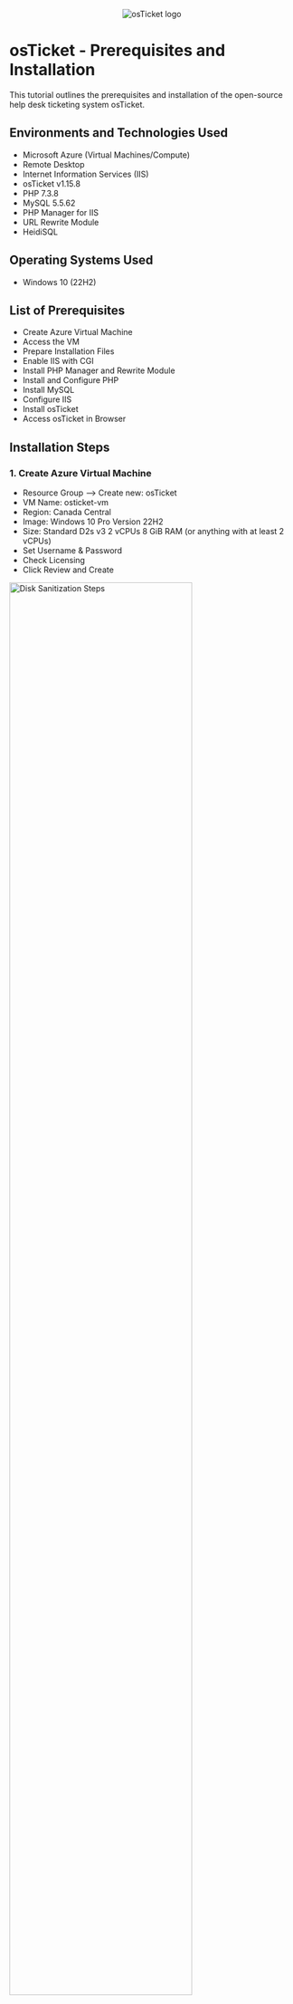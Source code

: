 <p align="center">
<img src="https://i.imgur.com/Clzj7Xs.png" alt="osTicket logo"/>
</p>

<h1>osTicket - Prerequisites and Installation</h1>
This tutorial outlines the prerequisites and installation of the open-source help desk ticketing system osTicket.<br />



<h2>Environments and Technologies Used</h2>

- Microsoft Azure (Virtual Machines/Compute)
- Remote Desktop
- Internet Information Services (IIS)
- osTicket v1.15.8
- PHP 7.3.8
- MySQL 5.5.62
- PHP Manager for IIS
- URL Rewrite Module
- HeidiSQL

<h2>Operating Systems Used </h2>

- Windows 10</b> (22H2)

<h2>List of Prerequisites</h2>

- Create Azure Virtual Machine
- Access the VM
- Prepare Installation Files
- Enable IIS with CGI
- Install PHP Manager and Rewrite Module
- Install and Configure PHP
- Install MySQL
- Configure IIS
- Install osTicket
- Access osTicket in Browser

<h2>Installation Steps</h2>

<h3>1. Create Azure Virtual Machine </h3>
 
  - Resource Group --> Create new: osTicket
- VM Name: osticket-vm
- Region: Canada Central
- Image: Windows 10 Pro Version 22H2
- Size: Standard D2s v3 2 vCPUs 8 GiB RAM (or anything with at least 2 vCPUs)
- Set Username & Password
- Check Licensing
- Click Review and Create

<p>
<img src="https://i.imgur.com/qYUei7w.png" height="80%" width="80%" alt="Disk Sanitization Steps"/>
</p>
<p>


</p>
<br />

<p>
<img src="https://i.imgur.com/tMu5It8.png" height="80%" width="80%" alt="Disk Sanitization Steps"/>
</p>
<br />

<p>

  <h3>2. Connect to the VM </h3>
 
  - Use Remote Desktop to connect to osticket-vm with your credentials.
</p>
<img src="https://i.imgur.com/rVyeCMm.png" "/>
</p>
<br />

<p>
  <h3>3. Prepare Installation Files </h3>
 
- Download osTicket-Installation-Files.zip (https://drive.usercontent.google.com/download?id=1b3RBkXTLNGXbibeMuAynkfzdBC1NnqaD&export=download) to the desktop.
- Extract the contents to a folder named osTicket-Installation-Files.

<img src="https://i.imgur.com/jnpRMyU.png" />
</p>
<br />

<p>
  <h3>4. Install IIS with CGI </h3>
 
- Open Control Panel > Programs > Turn Windows features on or off.
- Enable: Internet Information Services Under World Wide Web Services > Application Development Features: check CGI.

<img src="https://i.imgur.com/FcaCYbm.png"/>
<img src="https://i.imgur.com/lhkyk0x.png"/>
</p>
<p>
Lorem ipsum dolor sit amet, consectetur adipiscing elit, sed do eiusmod tempor incididunt ut labore et dolore magna aliqua. Ut enim ad minim veniam, quis nostrud exercitation ullamco laboris nisi ut aliquip ex ea commodo consequat. Duis aute irure dolor in reprehenderit in voluptate velit esse cillum dolore eu fugiat nulla pariatur.
</p>
<br />
